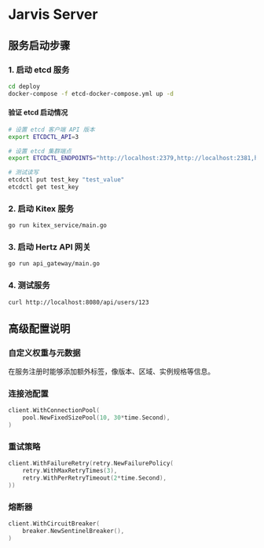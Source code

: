# Jarvis Server

## 服务启动步骤

### 1. 启动 etcd 服务
```bash
cd deploy
docker-compose -f etcd-docker-compose.yml up -d
```

#### 验证 etcd 启动情况
```bash
# 设置 etcd 客户端 API 版本
export ETCDCTL_API=3

# 设置 etcd 集群端点
export ETCDCTL_ENDPOINTS="http://localhost:2379,http://localhost:2381,http://localhost:2383"

# 测试读写
etcdctl put test_key "test_value"
etcdctl get test_key
```

### 2. 启动 Kitex 服务
```bash
go run kitex_service/main.go
```

### 3. 启动 Hertz API 网关
```bash
go run api_gateway/main.go
```

### 4. 测试服务
```bash
curl http://localhost:8080/api/users/123
```

## 高级配置说明

### 自定义权重与元数据
在服务注册时能够添加额外标签，像版本、区域、实例规格等信息。

### 连接池配置
```go
client.WithConnectionPool(
    pool.NewFixedSizePool(10, 30*time.Second),
)
```

### 重试策略
```go
client.WithFailureRetry(retry.NewFailurePolicy(
    retry.WithMaxRetryTimes(3),
    retry.WithPerRetryTimeout(2*time.Second),
))
```

### 熔断器
```go
client.WithCircuitBreaker(
    breaker.NewSentinelBreaker(),
)
```